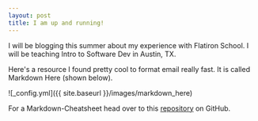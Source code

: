 ```yaml
---
layout: post
title: I am up and running!
---
```


I will be blogging this summer about my experience with Flatiron School. I will be teaching Intro to Software Dev in Austin, TX. 

Here's a resource I found pretty cool to format email really fast. It is called Markdown Here (shown below).

![_config.yml]({{ site.baseurl }}/images/markdown_here)

For a Markdown-Cheatsheet head over to this [repository](https://github.com/adam-p/markdown-here/wiki/Markdown-Cheatsheet) on GitHub.